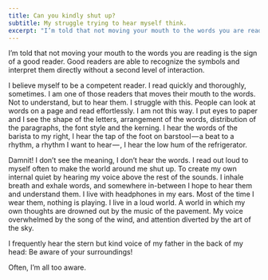 ```yaml
---
title: Can you kindly shut up?
subtitle: My struggle trying to hear myself think.
excerpt: "I’m told that not moving your mouth to the words you are reading is the sign of a good reader. Good readers are able to recognize the symbols and interpret them directly without a second level of interaction."
---
```


I’m told that not moving your mouth to the words you are reading is the sign of a good reader. Good readers are able to recognize the symbols and interpret them directly without a second level of interaction.

<!--split-->

I believe myself to be a competent reader. I read quickly and thoroughly, sometimes. I am one of those readers that moves their mouth to the words. Not to understand, but to hear them. I struggle with this. People can look at words on a page and read effortlessly. I am not this way. I put eyes to paper and I see the shape of the letters, arrangement of the words, distribution of the paragraphs, the font style and the kerning. I hear the words of the barista to my right, I hear the tap of the foot on barstool — a beat to a rhythm, a rhythm I want to hear — , I hear the low hum of the refrigerator.

Damnit! I don’t see the meaning, I don’t hear the words. I read out loud to myself often to make the world around me shut up. To create my own internal quiet by hearing my voice above the rest of the sounds. I inhale breath and exhale words, and somewhere in-between I hope to hear them and understand them.
I live with headphones in my ears. Most of the time I wear them, nothing is playing. I live in a loud world. A world in which my own thoughts are drowned out by the music of the pavement. My voice overwhelmed by the song of the wind, and attention diverted by the art of the sky.

I frequently hear the stern but kind voice of my father in the back of my head: Be aware of your surroundings!

Often, I’m all too aware.
